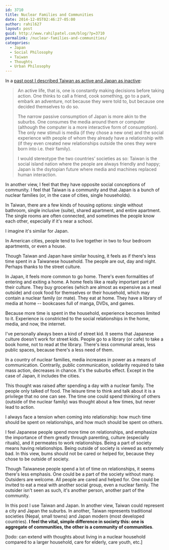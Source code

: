 ```yaml
---
id: 3710
title: Nuclear Families and Communities
date: 2014-12-05T02:46:27-05:00
author: rahil627
layout: post
guid: http://www.rahilpatel.com/blog/?p=3710
permalink: /nuclear-families-and-communities/
categories:
  - Japan
  - Social Philosophy
  - Taiwan
  - Thoughts
  - Urban Philosophy
---
```

In a <a href="http://www.rahilpatel.com/blog/taiwan-and-japan-active-and-passive-lifestyles" title="Taiwan and Japan: Active and Passive Lifestyles">past post I described Taiwan as active and Japan as inactive</a>:
<blockquote>An active life, that is, one is constantly making decisions before taking action. One thinks to call a friend, cook something, go to a park, embark an adventure, not because they were told to, but because one decided themselves to do so.

The narrow passive consumption of Japan is more akin to the suburbs. One consumes the media around them or computer (although the computer is a more interactive form of consumption). The only new stimuli is media (if they chose a new one) and the social experience with people of whom they already have a relationship with (if they even created new relationships outside the ones they were born into i.e. their family).

I would stereotype the two countries’ societies as so: Taiwan is the social island nation where the people are always friendly and happy; Japan is the dsytopian future where media and machines replaced human interaction.
</blockquote>

In another view, I feel that they have opposite social conceptions of community. I feel that Taiwan is a community and that Japan is a bunch of nuclear families (or, in the case of cities, single households).

In Taiwan, there are a few kinds of housing options: single without bathroom, single inclusive (suite), shared apartment, and entire apartment. The single rooms are often connected, and sometimes the people know each other, especially if it's near a school.

I imagine it's similar for Japan.

In American cities, people tend to live together in two to four bedroom apartments, or even a house.

Though Taiwan and Japan have similar housing, it feels as if there's less time spent in a Taiwanese household. The people are out, day and night. Perhaps thanks to the street culture.

In Japan, it feels more common to go home. There's even formalities of entering and exiting a home. A home feels like a really important part of their culture. They buy groceries (which are almost as expensive as a meal outside) and cook food for themselves or their household, which may contain a nuclear family (or mate). They eat at home. They have a library of media at home -- bookcases full of manga, DVDs, and games.

Because more time is spent in the household, experience becomes limited to it. Experience is constricted to the social relationships in the home, media, and now, the internet.

I've personally always been a kind of street kid. It seems that Japanese culture doesn't work for street kids. People go to a library (or cafe) to take a book home, not to read at the library. There's less communal areas, less public spaces, because there's a less need of them.

In a country of nuclear families, media increases in power as a means of communication. Contrarily, public communication, solidarity required to take mass action, decreases in chance. It's the suburbs effect. Except in the case of Japan, it includes the cities.

This thought was raised after spending a day with a nuclear family. The people only talked of food. The leisure time to think and talk about it is a privilege that no one can see. The time one could spend thinking of others (outside of the nuclear family) was thought about a few times, but never lead to action.

I always face a tension when coming into relationship: how much time should be spent on relationships, and how much should be spent on others.

I feel Japanese people spend more time on relationships, and emphasize the importance of them greatly through parenting, culture (especially rituals), and it permeates to work relationships. Being a part of society means having relationships. Being outside of society is viewed as extremely bad. In this view, bums should not be cared or helped for, because they chose to be outside of society.

Though Taiwanese people spend a lot of time on relationships, it seems there's less emphasis. One could be a part of the society without many. Outsiders are welcome. All people are cared and helped for. One could be invited to eat a meal with another social group, even a nuclear family. The outsider isn't seen as such, it's another person, another part of the community.

In this post I use Taiwan and Japan. In another view, Taiwan could represent a city and Japan the suburbs. In another, Taiwan represents traditional societies (Nepal, small towns) and Japan modern (most developed countries). <strong>I feel the vital, simple difference in society this: one is aggregate of communities, the other is a community of communities</strong>.

[todo: can extend with thoughts about living in a nuclear household compared to a larger household, care for elderly, care youth, etc.]